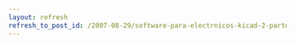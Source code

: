 ```yaml
---
layout: refresh
refresh_to_post_id: /2007-08-29/software-para-electrnicos-kicad-2-parte.html
---
```

